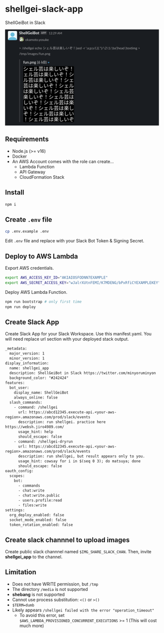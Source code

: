 # shellgei-slack-app

ShellGeiBot in Slack

![running example](_images/ngram-example.png)

## Requirements

- Node.js (>= v16)
- Docker
- An AWS Account comes with the role can create...
  - Lambda Function
  - API Gateway
  - CloudFormation Stack

## Install

```sh
npm i
```

## Create `.env` file

```sh
cp .env.example .env
```

Edit `.env` file and replace with your Slack Bot Token & Signing Secret.

## Deploy to AWS Lambda

Export AWS credentials.

```sh
export AWS_ACCESS_KEY_ID="AKIAIOSFODNN7EXAMPLE"
export AWS_SECRET_ACCESS_KEY="wJalrXUtnFEMI/K7MDENG/bPxRfiCYEXAMPLEKEY"
```

Deploy AWS Lambda Function.

```sh
npm run bootstrap # only first time
npm run deploy
```

## Create Slack App

Create Slack App for your Slack Workspace.
Use this manifest.yaml.
You will need replace url section with your deployed stack output.

```yaml:manifest-example
_metadata:
  major_version: 1
  minor_version: 1
display_information:
  name: shellgei_app
  description: ShellGeiBot in Slack https://twitter.com/minyoruminyon
  background_color: "#242424"
features:
  bot_user:
    display_name: ShellGeiBot
    always_online: false
  slash_commands:
    - command: /shellgei
      url: https://abcd12345.execute-api.<your-aws-region>.amazonaws.com/prod/slack/events
      description: run shellgei. practice here https://websh.jiro4989.com/
      usage_hint: help
      should_escape: false
    - command: /shellgei-dryrun
      url: https://abcd12345.execute-api.<your-aws-region>.amazonaws.com/prod/slack/events
      description: run shellgei, but result appears only to you.
      usage_hint: cowsay for i in $(seq 0 3); do matsuya; done
      should_escape: false
oauth_config:
  scopes:
    bot:
      - commands
      - chat:write
      - chat:write.public
      - users.profile:read
      - files:write
settings:
  org_deploy_enabled: false
  socket_mode_enabled: false
  token_rotation_enabled: false
```

## Create slack channnel to upload images

Create public slack channnel named `$IMG_SHARE_SLACK_CHAN`.
Then, invite **shellgei_app** to the channel.

## Limitation

- Does not have WRITE permission, but `/tmp`
- The directory `/media` is not supported
- **shebang** is not supported
- Cannot use process substitution: `<()` or `>()`
- `$TERM=dumb`
- Likely appears `/shellgei failed with the error "operation_timeout"`
  - To avoid this error, set `$AWS_LAMBDA_PROVISIONED_CONCURRENT_EXECUTIONS` >= 1 (This will cost much more)
